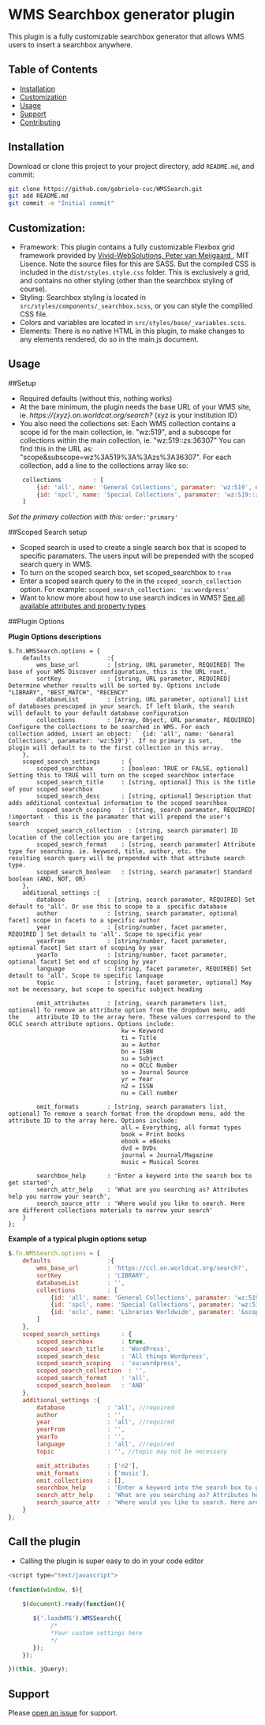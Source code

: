 # WMS Searchbox generator plugin

This plugin is a fully customizable searchbox generator that allows WMS users to insert a searchbox anywhere.  

## Table of Contents

- [Installation](#installation)
- [Customization](#Customization)
- [Usage](#usage)
- [Support](#support)
- [Contributing](#contributing)

## Installation

Download or clone this project to your project directory, add `README.md`, and commit:

```sh
git clone https://github.com/gabrielo-cuc/WMSSearch.git
git add README.md
git commit -m "Initial commit"
```

## Customization:

- Framework: This plugin contains a fully customizable Flexbox grid framework provided by [Vivid-WebSolutions, Peter van Meijgaard ](https://flexboxgrid.vivid-websolutions.nl/), MIT Lisence. Note the source files for this are SASS. But the compiled CSS is included in the `dist/styles.style.css` folder.  This is exclusively a grid, and contains no other styling (other than the searchbox styling of course).  
- Styling: Searchbox styling is located in `src/styles/components/_searchbox.scss`, or you can style the compliled CSS file.
- Colors and variables are located in `src/styles/base/_variables.scss`.
- Elements: There is no native HTML in this plugin, to make changes to any elements rendered, do so in the main.js document. 

## Usage

##Setup

- Required defaults (without this, nothing works)
- At the bare minimum, the plugin needs the base URL of your WMS site, ie. *https://{xyz}.on.worldcat.org/search?* (xyz is your institution ID)
- You also need the collections set: Each WMS collection contains a scope id for the main collection, ie. "wz:519", and a subscope for collections within the main collection, ie. "wz:519::zs:36307" You can find this in the URL as: "scope&subscope=wz%3A519%3A%3Azs%3A36307". For each collection, add a line to the collections array like so:
```javascript
    collections         : [
        {id: 'all', name: 'General Collections', paramater: 'wz:519', order:'primary'},
        {id: 'spcl', name: 'Special Collections', paramater: 'wz:519::zs:36307'}            
    ]
```
*Set the primary collection with this:* `order:'primary'`

##Scoped Search setup

- Scoped search is used to create a single search box that is scoped to specific paramaters. The users input will be prepended with the scoped search query in WMS.
- To turn on the scoped search box, set scoped_searchbox to `true` 
- Enter a scoped search query to the in the `scoped_search_collection` option. For example: `scoped_search_collection: 'su:wordpress'`
- Want to know more about how to use search indices in WMS? [See all available attributes and property types](http://www.oclc.org/support/help/SearchingWorldCatIndexes/)

##Plugin Options

**Plugin Options descriptions**
```
$.fn.WMSSearch.options = {
    defaults                :{
        wms_base_url        : [string, URL parameter, REQUIRED] The base of your WMS Discover configuration, this is the URL root,
        sortKey             : [string, URL parameter, REQUIRED] Determine whether results will be sorted by. Options include "LIBRARY", "BEST_MATCH", "RECENCY"
        databaseList        : [string, URL parameter, optional] List of databases prescoped in your search. If left blank, the search       will default to your default database configuration
        collections         : [Array, Object, URL paramater, REQUIRED] Configure the collections to be searched in WMS. For each            collection added, insert an object: ` {id: 'all', name: 'General Collections', paramater: 'wz:519'}`. If no primary is set,     the plugin will default to to the first collection in this array.
    },
    scoped_search_settings      : {
        scoped_searchbox        : [boolean: TRUE or FALSE, optional] Setting this to TRUE will turn on the scoped searchbox interface
        scoped_search_title     : [string, optional] This is the title of your scoped searchbox
        scoped_search_desc      : [string, optional] Description that adds additional contextual information to the scoped searchbox
        scoped_search_scoping   : [string, search paramater, REQUIRED] !important - this is the paramater that will prepend the user's     search 
        scoped_search_collection  : [string, search paramater] ID location of the collection you are targeting
        scoped_search_format    : [string, search paramater] Attribute type for searching. ie. keyword, title, author, etc. the             resulting search query will be prepended with that attribute search type.
        scoped_search_boolean   : [string, search paramater] Standard boolean (AND, NOT, OR)
    },
    additional_settings :{
        database            : [string, search paramater, REQUIRED] Set default to 'all'. Or use this to scope to a  specific database
        author              : [string, search paramater, optional facet] scope in facets to a specific author
        year                : [string/number, facet parameter, REQUIRED ] Set detault to 'all'. Scope to specific year
        yearFrom            : [string/number, facet parameter, optional facet] Set start of scoping by year
        yearTo              : [string/number, facet parameter, optional facet] Set end of scoping by year
        language            : [string, facet parameter, REQUIRED] Set detault to 'all'. Scope to specific language
        topic               : [string, facet parameter, optional] May not be necessary, but scope to specific subject heading

        omit_attributes     : [string, search parameters list, optional] To remove an attribute option from the dropdown menu, add the     attribute ID to the array here. These values correspond to the OCLC search attribute options. Options include:
                                kw = Keyword
                                ti = Title
                                au = Author
                                bn = ISBN
                                su = Subject
                                no = OCLC Number
                                so = Journal Source
                                yr = Year
                                n2 = ISSN
                                nu = Call number
                                
        omit_formats        : [string, search paramaters list, optional] To remove a search format from the dropdown menu, add the         attribute ID to the array here. Options include:
                                all = Everything, all format types
                                book = Print books
                                ebook = eBooks
                                dvd = DVDs
                                journal = Journal/Magazine
                                music = Musical Scores
                                
        searchbox_help      : 'Enter a keyword into the search box to get started',
        search_attr_help    : 'What are you searching as? Attributes help you narrow your search',
        search_source_attr  : 'Where would you like to search. Here are different collections materials to narrow your search'
    }
};
```

**Example of a typical plugin options setup**
```javascript
$.fn.WMSSearch.options = {
    defaults                :{
        wms_base_url        : 'https://ccl.on.worldcat.org/search?',
        sortKey             : 'LIBRARY',
        databaseList        : '',
        collections         : [
            {id: 'all', name: 'General Collections', paramater: 'wz:519', order:'primary'},
            {id: 'spcl', name: 'Special Collections', paramater: 'wz:519::zs:36307'},
            {id: 'oclc', name: 'Libraries Worldwide', paramater: '&scope=wz:519'} //required             
        ]            
    },
    scoped_search_settings      : {
        scoped_searchbox        : true,
        scoped_search_title     : 'WordPress',
        scoped_search_desc      : 'All things Wordpress',
        scoped_search_scoping   : 'su:wordpress',
        scoped_search_collection  : '',
        scoped_search_format    : 'all',
        scoped_search_boolean   : 'AND'
    },
    additional_settings :{
        database            : 'all', //required
        author              : '',
        year                : 'all', //required
        yearFrom            : '',
        yearTo              : '',
        language            : 'all', //required
        topic               : '', //topic may not be necessary

        omit_attributes     : ['n2'],
        omit_formats        : ['music'],
        omit_collections    : [],
        searchbox_help      : 'Enter a keyword into the search box to get started',
        search_attr_help    : 'What are you searching as? Attributes help you narrow your search',
        search_source_attr  : 'Where would you like to search. Here are different collections materials to narrow your search'
    }
};
```

## Call the plugin

- Calling the plugin is super easy to do in your code editor
```javascript
<script type="text/javascript">
    
(function(window, $){

    $(document).ready(function(){

       $('.loadWMS').WMSSearch({
            /*
            *Your custom settings here
            */
       }); 
    });        

})(this, jQuery);

```
## Support

Please [open an issue](https://github.com/gabrielo-cuc/WMSSearch/issues) for support.

